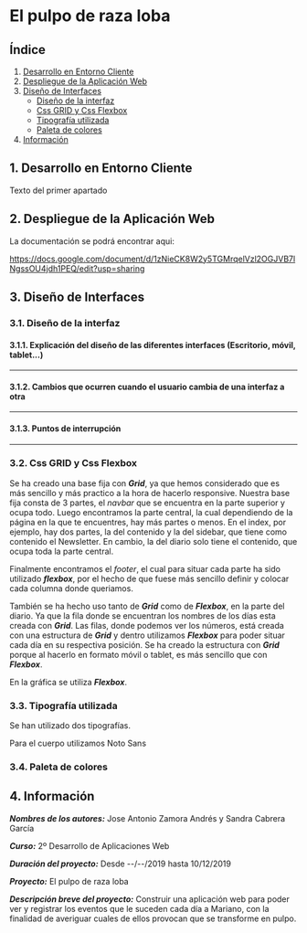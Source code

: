 # El pulpo de raza loba

## Índice
1. [Desarrollo en Entorno Cliente](#cliente)
2. [Despliegue de la Aplicación Web](#despliegue)
3. [Diseño de Interfaces](#interfaces)
    - [Diseño de la interfaz](#diseñoInt)
    - [Css GRID y Css Flexbox](#css)
    - [Tipografía utilizada](#tipografia)
    - [Paleta de colores](#colores)
4. [Información](#información)


## 1. Desarrollo en Entorno Cliente<a id="cliente"></a>
Texto del primer apartado


## 2. Despliegue de la Aplicación Web<a id="despliegue"></a>
La documentación se podrá encontrar aqui:

https://docs.google.com/document/d/1zNieCK8W2y5TGMrqelVzl2OGJVB7lNgssOU4jdh1PEQ/edit?usp=sharing


## 3. Diseño de Interfaces<a id="interfaces"></a>
### 3.1. Diseño de la interfaz<a id="diseñoInt"></a>

#### 3.1.1. Explicación del diseño de las diferentes interfaces (Escritorio, móvil, tablet...)
----

#### 3.1.2. Cambios que ocurren cuando el usuario cambia de una interfaz a otra
----

#### 3.1.3. Puntos de interrupción
---

### 3.2. Css GRID y Css Flexbox<a id="css"></a>

Se ha creado una base fija con ***Grid***, ya que hemos considerado que es más sencillo y más practico a la hora de hacerlo responsive. Nuestra base fija consta de 3 partes, el *navbar* que se encuentra en la parte superior y ocupa todo. Luego encontramos la parte central, la cual dependiendo de la página en la que te encuentres, hay más partes o menos. En el index, por ejemplo, hay dos partes, la del contenido y la del sidebar, que tiene como contenido el Newsletter. En cambio, la del diario solo tiene el contenido, que ocupa toda la parte central.

Finalmente encontramos el *footer*, el cual para situar cada parte ha sido utilizado ***flexbox***, por el hecho de que fuese más sencillo definir y colocar cada columna donde queriamos. 

También se ha hecho uso tanto de ***Grid*** como de ***Flexbox***, en la parte del diario. Ya que la fila donde se encuentran los nombres de los días esta creada con ***Grid***. Las filas, donde podemos ver los números, está creada con una estructura de ***Grid*** y dentro utilizamos ***Flexbox*** para poder situar cada día en su respectiva posición. Se ha creado la estructura con ***Grid*** porque al hacerlo en formato móvil o tablet, es más sencillo que con ***Flexbox***.

En la gráfica se utiliza ***Flexbox***.

### 3.3. Tipografía utilizada<a id="tipografia"></a>

Se han utilizado dos tipografías. 

Para el cuerpo utilizamos Noto Sans

### 3.4. Paleta de colores<a id="colores"></a>


## 4. Información<a id="información"></a>
***Nombres de los autores:*** Jose Antonio Zamora Andrés y Sandra Cabrera García

***Curso:*** 2º Desarrollo de Aplicaciones Web

***Duración del proyecto:*** Desde --/--/2019 hasta 10/12/2019

***Proyecto:*** El pulpo de raza loba

***Descripción breve del proyecto:*** Construir una aplicación web para poder ver y registrar los eventos que le suceden cada día a Mariano, con la finalidad de averiguar cuales de ellos provocan que se transforme en pulpo.

